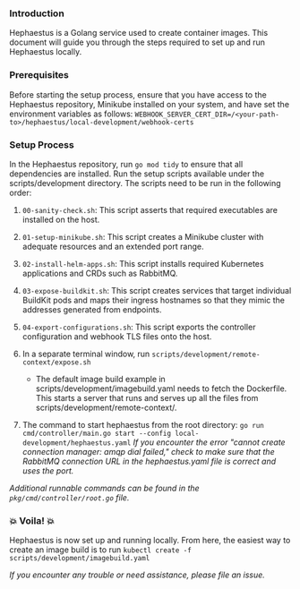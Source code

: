 
### Introduction

Hephaestus is a Golang service used to create container images. This document will guide you through the steps required to set up and run Hephaestus locally.

### Prerequisites
Before starting the setup process, ensure that you have access to the Hephaestus repository, Minikube installed on your system, and have set the environment variables as follows:
`WEBHOOK_SERVER_CERT_DIR=/<your-path-to>/hephaestus/local-development/webhook-certs`

### Setup Process
In the Hephaestus repository, run `go mod tidy` to ensure that all dependencies are installed.
Run the setup scripts available under the scripts/development directory. The scripts need to be run in the following order:
1. `00-sanity-check.sh`: This script asserts that required executables are installed on the host.
2. `01-setup-minikube.sh`: This script creates a Minikube cluster with adequate resources and an extended port range.
3. `02-install-helm-apps.sh`: This script installs required Kubernetes applications and CRDs such as RabbitMQ.
4. `03-expose-buildkit.sh`: This script creates services that target individual BuildKit pods and maps their ingress hostnames so that they mimic the addresses generated from endpoints.
5. `04-export-configurations.sh`: This script exports the controller configuration and webhook TLS files onto the host.

6. In a separate terminal window, run `scripts/development/remote-context/expose.sh`
   - The default image build example in scripts/development/imagebuild.yaml needs to fetch the Dockerfile. This starts a server that runs and serves up all the files from scripts/development/remote-context/.
7. The command to start hephaestus from the root directory: `go run cmd/controller/main.go start --config local-development/hephaestus.yaml`
_If you encounter the error "cannot create connection manager: amqp dial failed," check to make sure that the RabbitMQ connection URL in the hephaestus.yaml file is correct and uses the port._

_Additional runnable commands can be found in the `pkg/cmd/controller/root.go` file._
### 💥 Voila! 💥
Hephaestus is now set up and running locally. From here, the easiest way to create an image build is to run `kubectl create -f scripts/development/imagebuild.yaml`

_If you encounter any trouble or need assistance, please file an issue._
